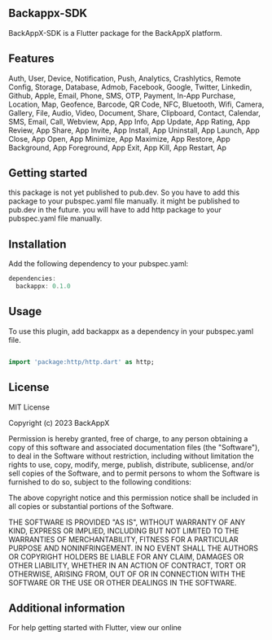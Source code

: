 <!-- 
This README describes the package. If you publish this package to pub.dev,
this README's contents appear on the landing page for your package.

For information about how to write a good package README, see the guide for
[writing package pages](https://dart.dev/guides/libraries/writing-package-pages). 

For general information about developing packages, see the Dart guide for
[creating packages](https://dart.dev/guides/libraries/create-library-packages)
and the Flutter guide for
[developing packages and plugins](https://flutter.dev/developing-packages). 
-->

## Backappx-SDK
BackAppX-SDK is a Flutter package for the BackAppX platform.


## Features

Auth, User, Device, Notification, Push, Analytics, Crashlytics, Remote Config, Storage, Database, Admob, Facebook, Google, Twitter, Linkedin, Github, Apple, Email, Phone, SMS, OTP, Payment, In-App Purchase, Location, Map, Geofence, Barcode, QR Code, NFC, Bluetooth, Wifi, Camera, Gallery, File, Audio, Video, Document, Share, Clipboard, Contact, Calendar, SMS, Email, Call, Webview, App, App Info, App Update, App Rating, App Review, App Share, App Invite, App Install, App Uninstall, App Launch, App Close, App Open, App Minimize, App Maximize, App Restore, App Background, 
App Foreground, App Exit, App Kill, App Restart, Ap

## Getting started
this package is not yet published to pub.dev. So you have to add this package to your pubspec.yaml file manually.
it might be published to pub.dev in the future.
you will have to add http package to your pubspec.yaml file manually.


## Installation
Add the following dependency to your pubspec.yaml:

```dart
dependencies:
  backappx: 0.1.0
```

## Usage
To use this plugin, add backappx as a dependency in your pubspec.yaml file.

```dart

import 'package:http/http.dart' as http;
```

## License

MIT License

Copyright (c) 2023 BackAppX

Permission is hereby granted, free of charge, to any person obtaining a copy
of this software and associated documentation files (the "Software"), to deal
in the Software without restriction, including without limitation the rights
to use, copy, modify, merge, publish, distribute, sublicense, and/or sell
copies of the Software, and to permit persons to whom the Software is
furnished to do so, subject to the following conditions:

The above copyright notice and this permission notice shall be included in all
copies or substantial portions of the Software.

THE SOFTWARE IS PROVIDED "AS IS", WITHOUT WARRANTY OF ANY KIND, EXPRESS OR
IMPLIED, INCLUDING BUT NOT LIMITED TO THE WARRANTIES OF MERCHANTABILITY,
FITNESS FOR A PARTICULAR PURPOSE AND NONINFRINGEMENT. IN NO EVENT SHALL THE
AUTHORS OR COPYRIGHT HOLDERS BE LIABLE FOR ANY CLAIM, DAMAGES OR OTHER
LIABILITY, WHETHER IN AN ACTION OF CONTRACT, TORT OR OTHERWISE, ARISING FROM,
OUT OF OR IN CONNECTION WITH THE SOFTWARE OR THE USE OR OTHER DEALINGS IN THE
SOFTWARE.



## Additional information

For help getting started with Flutter, view our online
